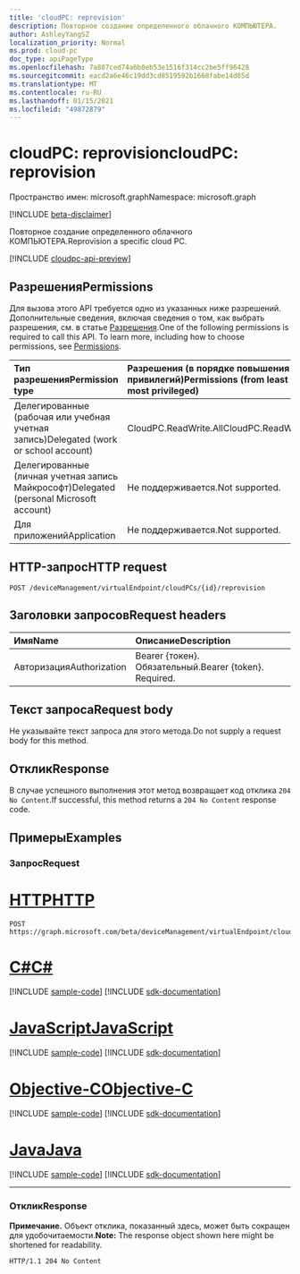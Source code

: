 ```yaml
---
title: 'cloudPC: reprovision'
description: Повторное создание определенного облачного КОМПЬЮТЕРА.
author: AshleyYangSZ
localization_priority: Normal
ms.prod: cloud-pc
doc_type: apiPageType
ms.openlocfilehash: 7a887ced74a6b0eb53e1516f314cc2be5ff96428
ms.sourcegitcommit: eacd2a6e46c19dd3cd8519592b1668fabe14d85d
ms.translationtype: MT
ms.contentlocale: ru-RU
ms.lasthandoff: 01/15/2021
ms.locfileid: "49872879"
---
```

# <a name="cloudpc-reprovision"></a><span data-ttu-id="e5b30-103">cloudPC: reprovision</span><span class="sxs-lookup"><span data-stu-id="e5b30-103">cloudPC: reprovision</span></span>

<span data-ttu-id="e5b30-104">Пространство имен: microsoft.graph</span><span class="sxs-lookup"><span data-stu-id="e5b30-104">Namespace: microsoft.graph</span></span>

[!INCLUDE [beta-disclaimer](../../includes/beta-disclaimer.md)]

<span data-ttu-id="e5b30-105">Повторное создание определенного облачного КОМПЬЮТЕРА.</span><span class="sxs-lookup"><span data-stu-id="e5b30-105">Reprovision a specific cloud PC.</span></span>

[!INCLUDE [cloudpc-api-preview](../../includes/cloudpc-api-preview.md)]
## <a name="permissions"></a><span data-ttu-id="e5b30-106">Разрешения</span><span class="sxs-lookup"><span data-stu-id="e5b30-106">Permissions</span></span>

<span data-ttu-id="e5b30-p101">Для вызова этого API требуется одно из указанных ниже разрешений. Дополнительные сведения, включая сведения о том, как выбрать разрешения, см. в статье [Разрешения](/graph/permissions-reference).</span><span class="sxs-lookup"><span data-stu-id="e5b30-p101">One of the following permissions is required to call this API. To learn more, including how to choose permissions, see [Permissions](/graph/permissions-reference).</span></span>

|<span data-ttu-id="e5b30-109">Тип разрешения</span><span class="sxs-lookup"><span data-stu-id="e5b30-109">Permission type</span></span>|<span data-ttu-id="e5b30-110">Разрешения (в порядке повышения привилегий)</span><span class="sxs-lookup"><span data-stu-id="e5b30-110">Permissions (from least to most privileged)</span></span>|
|:---|:---|
|<span data-ttu-id="e5b30-111">Делегированные (рабочая или учебная учетная запись)</span><span class="sxs-lookup"><span data-stu-id="e5b30-111">Delegated (work or school account)</span></span>|<span data-ttu-id="e5b30-112">CloudPC.ReadWrite.All</span><span class="sxs-lookup"><span data-stu-id="e5b30-112">CloudPC.ReadWrite.All</span></span>|
|<span data-ttu-id="e5b30-113">Делегированные (личная учетная запись Майкрософт)</span><span class="sxs-lookup"><span data-stu-id="e5b30-113">Delegated (personal Microsoft account)</span></span>|<span data-ttu-id="e5b30-114">Не поддерживается.</span><span class="sxs-lookup"><span data-stu-id="e5b30-114">Not supported.</span></span>|
|<span data-ttu-id="e5b30-115">Для приложений</span><span class="sxs-lookup"><span data-stu-id="e5b30-115">Application</span></span>|<span data-ttu-id="e5b30-116">Не поддерживается.</span><span class="sxs-lookup"><span data-stu-id="e5b30-116">Not supported.</span></span>|

## <a name="http-request"></a><span data-ttu-id="e5b30-117">HTTP-запрос</span><span class="sxs-lookup"><span data-stu-id="e5b30-117">HTTP request</span></span>

<!-- {
  "blockType": "ignored"
}
-->

``` http
POST /deviceManagement/virtualEndpoint/cloudPCs/{id}/reprovision
```

## <a name="request-headers"></a><span data-ttu-id="e5b30-118">Заголовки запросов</span><span class="sxs-lookup"><span data-stu-id="e5b30-118">Request headers</span></span>

|<span data-ttu-id="e5b30-119">Имя</span><span class="sxs-lookup"><span data-stu-id="e5b30-119">Name</span></span>|<span data-ttu-id="e5b30-120">Описание</span><span class="sxs-lookup"><span data-stu-id="e5b30-120">Description</span></span>|
|:---|:---|
|<span data-ttu-id="e5b30-121">Авторизация</span><span class="sxs-lookup"><span data-stu-id="e5b30-121">Authorization</span></span>|<span data-ttu-id="e5b30-p102">Bearer {токен}. Обязательный.</span><span class="sxs-lookup"><span data-stu-id="e5b30-p102">Bearer {token}. Required.</span></span>|

## <a name="request-body"></a><span data-ttu-id="e5b30-124">Текст запроса</span><span class="sxs-lookup"><span data-stu-id="e5b30-124">Request body</span></span>

<span data-ttu-id="e5b30-125">Не указывайте текст запроса для этого метода.</span><span class="sxs-lookup"><span data-stu-id="e5b30-125">Do not supply a request body for this method.</span></span>

## <a name="response"></a><span data-ttu-id="e5b30-126">Отклик</span><span class="sxs-lookup"><span data-stu-id="e5b30-126">Response</span></span>

<span data-ttu-id="e5b30-127">В случае успешного выполнения этот метод возвращает код отклика `204 No Content`.</span><span class="sxs-lookup"><span data-stu-id="e5b30-127">If successful, this method returns a `204 No Content` response code.</span></span>

## <a name="examples"></a><span data-ttu-id="e5b30-128">Примеры</span><span class="sxs-lookup"><span data-stu-id="e5b30-128">Examples</span></span>

### <a name="request"></a><span data-ttu-id="e5b30-129">Запрос</span><span class="sxs-lookup"><span data-stu-id="e5b30-129">Request</span></span>


# <a name="http"></a>[<span data-ttu-id="e5b30-130">HTTP</span><span class="sxs-lookup"><span data-stu-id="e5b30-130">HTTP</span></span>](#tab/http)
<!-- {
  "blockType": "request",
  "name": "cloudpconpremisesconnection_runhealthcheck"
}
-->

``` http
POST https://graph.microsoft.com/beta/deviceManagement/virtualEndpoint/cloudPCs/{id}/reprovision
```
# <a name="c"></a>[<span data-ttu-id="e5b30-131">C#</span><span class="sxs-lookup"><span data-stu-id="e5b30-131">C#</span></span>](#tab/csharp)
[!INCLUDE [sample-code](../includes/snippets/csharp/cloudpconpremisesconnection-runhealthcheck-csharp-snippets.md)]
[!INCLUDE [sdk-documentation](../includes/snippets/snippets-sdk-documentation-link.md)]

# <a name="javascript"></a>[<span data-ttu-id="e5b30-132">JavaScript</span><span class="sxs-lookup"><span data-stu-id="e5b30-132">JavaScript</span></span>](#tab/javascript)
[!INCLUDE [sample-code](../includes/snippets/javascript/cloudpconpremisesconnection-runhealthcheck-javascript-snippets.md)]
[!INCLUDE [sdk-documentation](../includes/snippets/snippets-sdk-documentation-link.md)]

# <a name="objective-c"></a>[<span data-ttu-id="e5b30-133">Objective-C</span><span class="sxs-lookup"><span data-stu-id="e5b30-133">Objective-C</span></span>](#tab/objc)
[!INCLUDE [sample-code](../includes/snippets/objc/cloudpconpremisesconnection-runhealthcheck-objc-snippets.md)]
[!INCLUDE [sdk-documentation](../includes/snippets/snippets-sdk-documentation-link.md)]

# <a name="java"></a>[<span data-ttu-id="e5b30-134">Java</span><span class="sxs-lookup"><span data-stu-id="e5b30-134">Java</span></span>](#tab/java)
[!INCLUDE [sample-code](../includes/snippets/java/cloudpconpremisesconnection-runhealthcheck-java-snippets.md)]
[!INCLUDE [sdk-documentation](../includes/snippets/snippets-sdk-documentation-link.md)]

---


### <a name="response"></a><span data-ttu-id="e5b30-135">Отклик</span><span class="sxs-lookup"><span data-stu-id="e5b30-135">Response</span></span>

<span data-ttu-id="e5b30-136">**Примечание.** Объект отклика, показанный здесь, может быть сокращен для удобочитаемости.</span><span class="sxs-lookup"><span data-stu-id="e5b30-136">**Note:** The response object shown here might be shortened for readability.</span></span>
<!-- {
  "blockType": "response",
  "truncated": true
}
-->

``` http
HTTP/1.1 204 No Content
```

